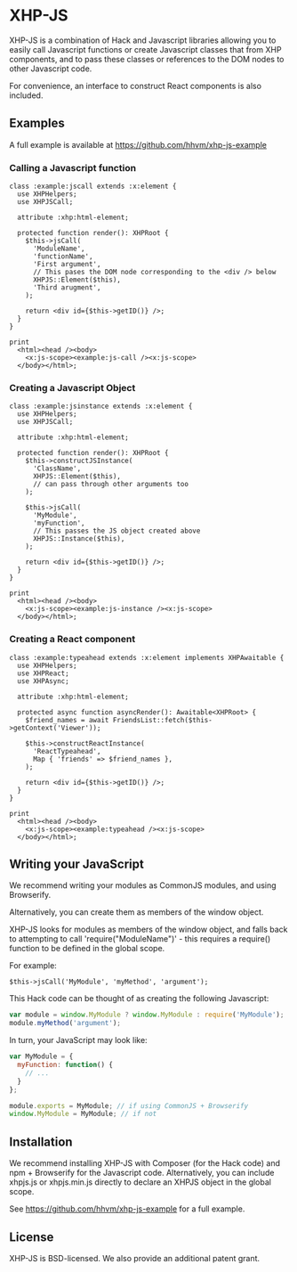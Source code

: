 # XHP-JS

XHP-JS is a combination of Hack and Javascript libraries allowing you to easily
call Javascript functions or create Javascript classes that from XHP
components, and to pass these classes or references to the DOM nodes to other
Javascript code.

For convenience, an interface to construct React components is also included.

## Examples

A full example is available at https://github.com/hhvm/xhp-js-example

### Calling a Javascript function

```Hack
class :example:jscall extends :x:element {
  use XHPHelpers;
  use XHPJSCall;

  attribute :xhp:html-element;

  protected function render(): XHPRoot {
    $this->jsCall(
      'ModuleName',
      'functionName',
      'First argument',
      // This pases the DOM node corresponding to the <div /> below
      XHPJS::Element($this),
      'Third arugment',
    );

    return <div id={$this->getID()} />;
  }
}

print
  <html><head /><body>
    <x:js-scope><example:js-call /><x:js-scope>
  </body></html>;
```

### Creating a Javascript Object

```Hack
class :example:jsinstance extends :x:element {
  use XHPHelpers;
  use XHPJSCall;

  attribute :xhp:html-element;

  protected function render(): XHPRoot {
    $this->constructJSInstance(
      'ClassName',
      XHPJS::Element($this),
      // can pass through other arguments too
    );

    $this->jsCall(
      'MyModule',
      'myFunction',
      // This passes the JS object created above
      XHPJS::Instance($this),
    );

    return <div id={$this->getID()} />;
  }
}

print
  <html><head /><body>
    <x:js-scope><example:js-instance /><x:js-scope>
  </body></html>;
```

### Creating a React component

```Hack
class :example:typeahead extends :x:element implements XHPAwaitable {
  use XHPHelpers;
  use XHPReact;
  use XHPAsync;

  attribute :xhp:html-element;

  protected async function asyncRender(): Awaitable<XHPRoot> {
    $friend_names = await FriendsList::fetch($this->getContext('Viewer'));

    $this->constructReactInstance(
      'ReactTypeahead',
      Map { 'friends' => $friend_names },
    );
    
    return <div id={$this->getID()} />;
  }
}

print
  <html><head /><body>
    <x:js-scope><example:typeahead /><x:js-scope>
  </body></html>;
```

## Writing your JavaScript

We recommend writing your modules as CommonJS modules, and using Browserify.

Alternatively, you can create them as members of the window object.

XHP-JS looks for modules as members of the window object, and falls back to
attempting to call 'require("ModuleName")' - this requires a require() function
to be defined in the global scope.

For example:

```Hack
$this->jsCall('MyModule', 'myMethod', 'argument');
```

This Hack code can be thought of as creating the following Javascript:

```Javascript
var module = window.MyModule ? window.MyModule : require('MyModule');
module.myMethod('argument');
```

In turn, your JavaScript may look like:

```Javascript
var MyModule = {
  myFunction: function() {
    // ...
  }
};

module.exports = MyModule; // if using CommonJS + Browserify
window.MyModule = MyModule; // if not
```

## Installation

We recommend installing XHP-JS with Composer (for the Hack code) and npm +
Browserify for the Javascript code. Alternatively, you can include xhpjs.js or
xhpjs.min.js directly to declare an XHPJS object in the global scope.

See https://github.com/hhvm/xhp-js-example for a full example.

## License
XHP-JS is BSD-licensed. We also provide an additional patent grant.
